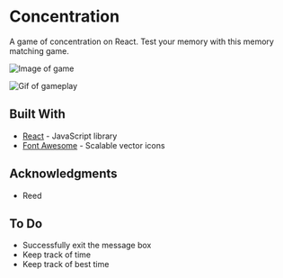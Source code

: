 # Concentration 

A game of concentration on React. Test your memory with this memory matching game. 

![Image of game]()

![Gif of gameplay]()


## Built With 
* [React](https://reactjs.org/) - JavaScript library 
* [Font Awesome](http://fontawesome.io/) - Scalable vector icons


## Acknowledgments 
* Reed 


## To Do 
* Successfully exit the message box 
* Keep track of time 
* Keep track of best time 
